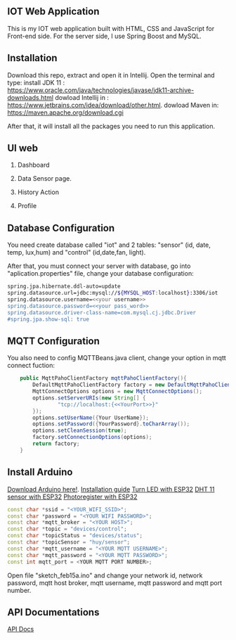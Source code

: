 ## IOT Web Application

This is my IOT web application built with HTML, CSS and JavaScript for Front-end side. For the server side, I use Spring Boost and MySQL.

## Installation

Download this repo, extract and open it in Intellij. Open the terminal and type:
install JDK 11 : https://www.oracle.com/java/technologies/javase/jdk11-archive-downloads.html
dowload Intellij in  : https://www.jetbrains.com/idea/download/other.html.
dowload Maven in: https://maven.apache.org/download.cgi


After that, it will install all the packages you need to run this application.

## UI web
  1. Dashboard

  2. Data Sensor page.

  3. History Action

  4. Profile

## Database Configuration

You need create database called "iot" and 2 tables: "sensor" (id, date, temp, lux,hum) and "control" (id,date,fan, light).

After that, you must connect your server with database, go into "aplication.properties" file, change your database configuration:

```bash
spring.jpa.hibernate.ddl-auto=update
spring.datasource.url=jdbc:mysql://${MYSQL_HOST:localhost}:3306/iot
spring.datasource.username=<<your username>>
spring.datasource.password=<<your pass_word>>
spring.datasource.driver-class-name=com.mysql.cj.jdbc.Driver
#spring.jpa.show-sql: true
```


## MQTT Configuration

You also need to config MQTTBeans.java client, change your option in mqtt connect fuction:


``` java
    public MqttPahoClientFactory mqttPahoClientFactory(){
        DefaultMqttPahoClientFactory factory = new DefaultMqttPahoClientFactory();
        MqttConnectOptions options = new MqttConnectOptions();
        options.setServerURIs(new String[] {
                "tcp://localhost:{<<YourPort>>}"
        });
        options.setUserName({Your UserName});
        options.setPassword({YourPassword}.toCharArray());
        options.setCleanSession(true);
        factory.setConnectionOptions(options);
        return factory;
    }
```




## Install Arduino

[Download Arduino here!](https://www.arduino.cc/en/software/).
[Installation guide](https://www.thegioididong.com/game-app/cach-tai-va-cai-dat-arduino-ide-nhanh-de-dang-1321845)
[Turn LED with ESP32](https://www.instructables.com/Blinking-an-LED-With-ESP32/)
[DHT 11 sensor with ESP32](https://randomnerdtutorials.com/esp32-dht11-dht22-temperature-humidity-sensor-arduino-ide/)
[Photoregister with ESP32](https://www.youtube.com/watch?v=0t-e2Dmz5TI)

```cpp
const char *ssid = "<YOUR_WIFI_SSID>";
const char *password = "<YOUR WIFI PASSWORD>";
const char *mqtt_broker = "<YOUR HOST>";
const char *topic = "devices/control";
const char *topicStatus = "devices/status";
const char *topicSensor = "huy/sensor";
const char *mqtt_username = "<YOUR MQTT USERNAME>";
const char *mqtt_password = "<YOUR MQTT PASSWORD>";
const int mqtt_port = <YOUR MQTT PORT NUMBER>;
```

Open file "sketch_feb15a.ino" and change your network id, network password, mqtt host broker, mqtt username, mqtt password and mqtt port number.

## API Documentations

[API Docs](https://documenter.getpostman.com/view/27000972/2sA35HWfbb)